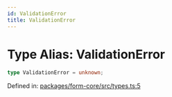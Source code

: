 ```yaml
---
id: ValidationError
title: ValidationError
---
```


<!-- DO NOT EDIT: this page is autogenerated from the type comments -->

# Type Alias: ValidationError

```ts
type ValidationError = unknown;
```

Defined in: [packages/form-core/src/types.ts:5](https://github.com/ws-rush/form/blob/main/packages/form-core/src/types.ts#L5)
